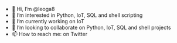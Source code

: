 - 👋 Hi, I’m @leoga8
- 👀 I’m interested in Python, IoT, SQL and shell scripting
- 🌱 I’m currently working on IoT
- 💞️ I’m looking to collaborate on Python, IoT, SQL and shell projects
- 📫 How to reach me: on Twitter

<!---
leoga8/leoga8 is a ✨ special ✨ repository because its `README.md` (this file) appears on your GitHub profile.
You can click the Preview link to take a look at your changes.
--->
